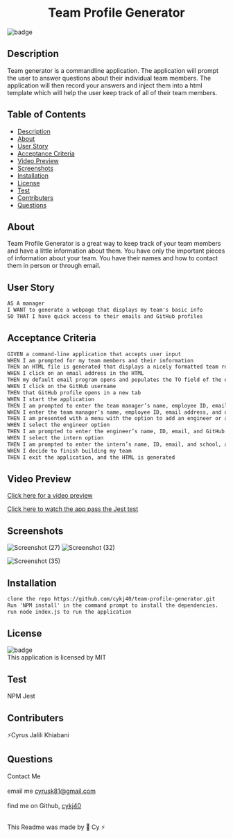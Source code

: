 
  <h1 align="center">Team Profile Generator</h1>

  ![badge](https://img.shields.io/badge/license-MIT--brightgreen)<br />

  ## Description 
  Team generator is a commandline application. The application will prompt the user to answer questions about their individual team members. The application will then record your answers and inject them into a html template  which will help the user keep track of all of their team members.

  ## Table of Contents
  
  * [Description](#description)
  * [About](#about)
  * [User Story](#user-story)
  * [Acceptance Criteria](#acceptance-criteria)
  * [Video Preview](#video-preview)
  * [Screenshots](#screenshots)
  * [Installation](#installation)
  * [License](#license)
  * [Test](#test)
  * [Contributers](#contributers)
  * [Questions](#questions)
 

  ## About
  Team Profile Generator is a great way to keep track of your team members and have a little information about them. You have only the important pieces of information about your team. You have their names and how to contact them in person or through email. 

  ## User Story
  ```md
  AS A manager
  I WANT to generate a webpage that displays my team's basic info
  SO THAT I have quick access to their emails and GitHub profiles
  ```
  ## Acceptance Criteria
  ```md
  GIVEN a command-line application that accepts user input
  WHEN I am prompted for my team members and their information
  THEN an HTML file is generated that displays a nicely formatted team roster based on user input
  WHEN I click on an email address in the HTML
  THEN my default email program opens and populates the TO field of the email with the address
  WHEN I click on the GitHub username
  THEN that GitHub profile opens in a new tab
  WHEN I start the application
  THEN I am prompted to enter the team manager’s name, employee ID, email address, and office number
  WHEN I enter the team manager’s name, employee ID, email address, and office number
  THEN I am presented with a menu with the option to add an engineer or an intern or to finish building my team
  WHEN I select the engineer option
  THEN I am prompted to enter the engineer’s name, ID, email, and GitHub username, and I am taken back to the menu
  WHEN I select the intern option
  THEN I am prompted to enter the intern’s name, ID, email, and school, and I am taken back to the menu
  WHEN I decide to finish building my team
  THEN I exit the application, and the HTML is generated
  ```
 ## Video Preview
 <a href="https://watch.screencastify.com/v/Z68a3VozaMy6Yb6y8QST">Click here for a video preview </a>
 
 <a href="https://drive.google.com/file/d/1IwBiE2Sb7DexVUKeFlp8KzI_lZDPrase">Click here to watch the app pass the Jest test</a>
 
 ## Screenshots
  
  
![Screenshot (27)](https://user-images.githubusercontent.com/102045473/187094197-bb78b079-eeb1-464c-ab60-2336cc57e94a.png)
  ![Screenshot (32)](https://user-images.githubusercontent.com/102045473/187086941-d34f48ca-f663-4a6e-b8c0-8c7b1bc36fc5.png)
  
![Screenshot (35)](https://user-images.githubusercontent.com/102045473/187090012-fa939fa7-ef24-43da-a716-e49617f2b863.png)






  
 
  ## Installation
  ```md
  clone the repo https://github.com/cykj40/team-profile-generator.git
  Run 'NPM install' in the command prompt to install the dependencies. 
  run node index.js to run the application
```
  ## License
![badge](https://img.shields.io/badge/license-MIT--brightgreen)
<br />
This application is licensed by MIT

## Test 
NPM Jest  

## Contributers
⚡Cyrus Jalili Khiabani

## Questions
Contact Me<br />
<br />
 email me cyrusk81@gmail.com<br />
 <br />
 find me on Github,  [cykj40](https://github.com/cykj40)<br />
<br /> 

This Readme was made by 🚀 Cy ⚡



